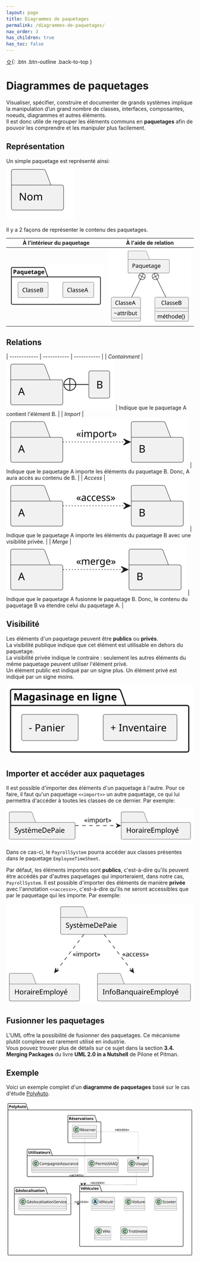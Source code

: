 ```yaml
---
layout: page
title: Diagrammes de paquetages
permalink: /diagrammes-de-paquetages/
nav_order: 3
has_children: true
has_toc: false
---
```


[⇧](./#top){: .btn .btn-outline .back-to-top }

# Diagrammes de paquetages

Visualiser, spécifier, construire et documenter de grands systèmes implique la manipulation d’un grand nombre de classes, interfaces, composantes, noeuds, diagrammes et autres éléments.  
Il est donc utile de regrouper les éléments communs en **paquetages** afin de pouvoir les comprendre et les
manipuler plus facilement.

## Représentation

Un simple paquetage est représenté ainsi:  
![](/out/plant_uml/singlePackagesRepresentation/singlePackagesRepresentation.svg)

Il y a 2 façons de représenter le contenu des paquetages.

|                      À l'intérieur du paquetage                       |                         À l'aide de relation                          |
| :-------------------------------------------------------------------: | :-------------------------------------------------------------------: |
| ![](/out/plant_uml/packageReprésentation1/packageReprésentation1.svg) | ![](/out/plant_uml/packageReprésentation2/packageReprésentation2.svg) |

## Relations

| ------------ | ----------- | ----------- |
| _Containment_ | ![](/out/plant_uml/containmentRelationshipExample/containmentRelationshipExample.svg) | Indique que le paquetage A contient l'élément B. |
| _Import_ | ![](/out/plant_uml/importRelationshipExample/importRelationshipExample.svg) | Indique que le paquetage A importe les éléments du paquetage B. Donc, A aura accès au contenu de B. |
| _Access_ | ![](/out/plant_uml/accessRelationshipExample/accessRelationshipExample.svg) | Indique que le paquetage A importe les éléments du paquetage B avec une visibilité privée. |
| _Merge_ | ![](/out/plant_uml/mergeRelationshipExample/mergeRelationshipExample.svg) | Indique que le paquetage A fusionne le paquetage B. Donc, le contenu du paquetage B va étendre celui du paquetage A. |

## Visibilité

Les éléments d'un paquetage peuvent être **publics** ou **privés**.  
La visibilité publique indique que cet élément est utilisable en dehors du paquetage.  
La visibilité privée indique le contraire : seulement les autres éléments du même paquetage peuvent utiliser l'élément privé.  
Un élément public est indiqué par un signe plus. Un élément privé est indiqué par un signe moins.

![](/out/plant_uml/packageVisibility/packageVisibility.svg)

## Importer et accéder aux paquetages

Il est possible d'importer des éléments d'un paquetage à l'autre. Pour ce faire, il faut qu'un paquetage `<<import>>` un autre paquetage, ce qui lui permettra d'accéder à toutes les classes de ce dernier. Par exemple:

![](/out/plant_uml/importRelationPackage/importRelationPackage.svg)

Dans ce cas-ci, le `PayrollSystem` pourra accéder aux classes présentes dans le paquetage `EmployeeTimeSheet`.

Par défaut, les éléments importés sont **publics**, c'est-à-dire qu'ils peuvent être accédés par d'autres paquetages qui importeraient, dans notre cas, `PayrollSystem`.
Il est possible d'importer des éléments de manière **privée** avec l'annotation `<<access>>`, c'est-à-dire qu'ils ne seront accessibles que par le paquetage qui les importe. Par exemple:

![](/out/plant_uml/accessRelationPackage/accessRelationPackage.svg)

## Fusionner les paquetages

L'UML offre la possibilité de fusionner des paquetages. Ce mécanisme plutôt complexe est rarement utilisé en industrie.  
Vous pouvez trouver plus de détails sur ce sujet dans la section **3.4. Merging Packages** du livre **UML 2.0 in a Nutshell** de Pilone et Pitman.

## Exemple

Voici un exemple complet d'un **diagramme de paquetages** basé sur le cas d'étude [PolyAuto](../polyauto/).

![](/out/plant_uml/exempleDiagPaquet/exempleDiagPaquet.svg)
